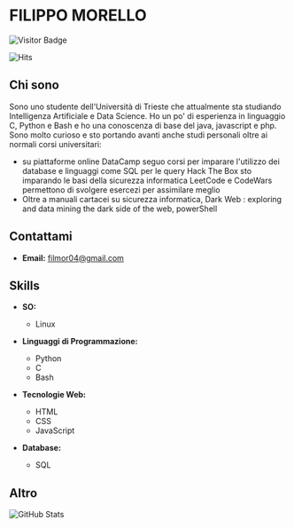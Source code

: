 # FILIPPO MORELLO

![Visitor Badge](https://visitor-badge.laobi.icu/badge?page_id=Il-Moro)

![Hits](https://hits.seeyoufarm.com/api/count/incr/badge.svg?url=github.com/Il-Moro&count_bg=%2379C83D&title_bg=%23555555&icon=github.svg&icon_color=%23E7E7E7&title=visits&edge_flat=false)


## Chi sono

Sono uno studente dell'Università di Trieste che attualmente sta studiando Intelligenza Artificiale e Data Science. 
Ho un po' di esperienza in linguaggio C, Python e Bash e ho una conoscenza di base del java, javascript e php.
Sono molto curioso e sto portando avanti anche studi personali oltre ai normali corsi universitari:
  - su piattaforme online
      DataCamp seguo corsi per imparare l'utilizzo dei database e linguaggi come SQL per le query
      Hack The Box sto imparando le basi della sicurezza informatica
      LeetCode e CodeWars permettono di svolgere esercezi per assimilare meglio
  - Oltre a manuali cartacei su sicurezza informatica, Dark Web : exploring and data mining the dark side of the web, powerShell

## Contattami

- **Email:** [filmor04@gmail.com](filmor04@gmail.com)

## Skills

- **SO:**
  - Linux

- **Linguaggi di Programmazione:**
  - Python
  - C
  - Bash

- **Tecnologie Web:**
  - HTML
  - CSS
  - JavaScript

- **Database:**
  - SQL

## Altro


![GitHub Stats](https://github-readme-stats.vercel.app/api?username=Il-Moro&show_icons=true&theme=radical)
